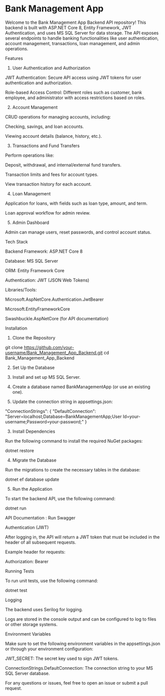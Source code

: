# Bank Management App

Welcome to the Bank Management App Backend API repository! This backend is built with ASP.NET Core 8, Entity Framework, JWT Authentication, and uses MS SQL Server for data storage. The API exposes several endpoints to handle banking functionalities like user authentication, account management, transactions, loan management, and admin operations.

Features

1. User Authentication and Authorization

JWT Authentication: Secure API access using JWT tokens for user authentication and authorization.

Role-based Access Control: Different roles such as customer, bank employee, and administrator with access restrictions based on roles.


2. Account Management

CRUD operations for managing accounts, including:

Checking, savings, and loan accounts.

Viewing account details (balance, history, etc.).


3. Transactions and Fund Transfers

Perform operations like:

Deposit, withdrawal, and internal/external fund transfers.

Transaction limits and fees for account types.

View transaction history for each account.



4. Loan Management

Application for loans, with fields such as loan type, amount, and term.

Loan approval workflow for admin review.


5. Admin Dashboard

Admin can manage users, reset passwords, and control account status.


Tech Stack

Backend Framework: ASP.NET Core 8

Database: MS SQL Server

ORM: Entity Framework Core

Authentication: JWT (JSON Web Tokens)

Libraries/Tools:

Microsoft.AspNetCore.Authentication.JwtBearer

Microsoft.EntityFrameworkCore

Swashbuckle.AspNetCore (for API documentation)

Installation

1. Clone the Repository

git clone https://github.com/your-username/Bank_Management_App_Backend.git
cd Bank_Management_App_Backend

2. Set Up the Database

1. Install and set up MS SQL Server.


2. Create a database named BankManagementApp (or use an existing one).


3. Update the connection string in appsettings.json:



"ConnectionStrings": {
  "DefaultConnection": "Server=localhost;Database=BankManagementApp;User Id=your-username;Password=your-password;"
}

3. Install Dependencies

Run the following command to install the required NuGet packages:

dotnet restore

4. Migrate the Database

Run the migrations to create the necessary tables in the database:

dotnet ef database update

5. Run the Application

To start the backend API, use the following command:

dotnet run

API Documentation : Run Swagger

Authentication (JWT)

After logging in, the API will return a JWT token that must be included in the header of all subsequent requests.

Example header for requests:


Authorization: Bearer <your-jwt-token>

Running Tests

To run unit tests, use the following command:

dotnet test

Logging

The backend uses Serilog for logging.

Logs are stored in the console output and can be configured to log to files or other storage systems.


Environment Variables

Make sure to set the following environment variables in the appsettings.json or through your environment configuration:

JWT_SECRET: The secret key used to sign JWT tokens.

ConnectionStrings.DefaultConnection: The connection string to your MS SQL Server database.


For any questions or issues, feel free to open an issue or submit a pull request.

